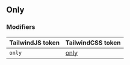 ## Only

### Modifiers

| TailwindJS token | TailwindCSS token |
| ----- | ----- |
| `only` | [only](https://tailwindcss.com/docs/hover-focus-and-other-states#only) |